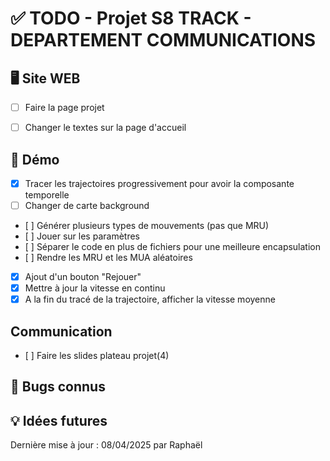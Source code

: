# ✅ TODO - Projet S8 TRACK - DEPARTEMENT COMMUNICATIONS


## 🖥️ Site WEB
- [ ] Faire la page projet
- [ ] Changer le textes sur la page d'accueil


## 🔌 Démo
- [x] Tracer les trajectoires progressivement pour avoir la composante temporelle
- [ ] Changer de carte background
- [ ] Générer plusieurs types de mouvements (pas que MRU)
- [ ] Jouer sur les paramètres
- [ ] Séparer le code en plus de fichiers pour une meilleure encapsulation
- [ ] Rendre les MRU et les MUA aléatoires
- [x] Ajout d'un bouton "Rejouer"
- [x] Mettre à jour la vitesse en continu
- [x] A la fin du tracé de la trajectoire, afficher la vitesse moyenne

## Communication
-  [ ] Faire les slides plateau projet(4)

## 🐞 Bugs connus


## 💡 Idées futures




Dernière mise à jour : 08/04/2025 par Raphaël  

